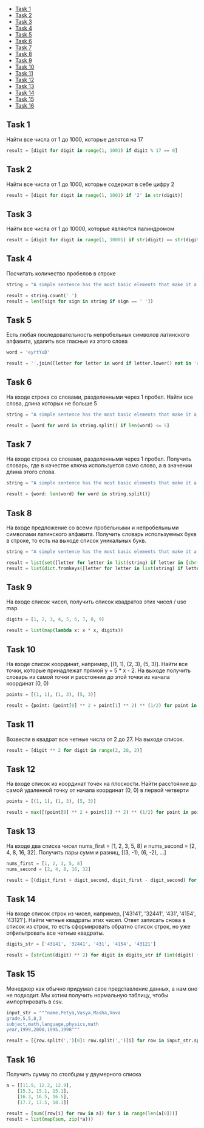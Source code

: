 + [Task 1](#Task-1)
+ [Task 2](#Task-2)
+ [Task 3](#Task-3)
+ [Task 4](#Task-4)
+ [Task 5](#Task-5)
+ [Task 6](#Task-6)
+ [Task 7](#Task-7)
+ [Task 8](#Task-8)
+ [Task 9](#Task-9)
+ [Task 10](#Task-10)
+ [Task 11](#Task-11)
+ [Task 12](#Task-12)
+ [Task 13](#Task-13)
+ [Task 14](#Task-14)
+ [Task 15](#Task-15)
+ [Task 16](#Task-16)

## Task 1

Найти все числа от 1 до 1000, которые делятся на 17
```python
result = [digit for digit in range(1, 1001) if digit % 17 == 0]
```

## Task 2

Найти все числа от 1 до 1000, которые содержат в себе цифру 2
```python
result = [digit for digit in range(1, 1001) if '2' in str(digit)]
```

## Task 3

Найти все числа от 1 до 10000, которые являются палиндромом
```python
result = [digit for digit in range(1, 10001) if str(digit) == str(digit)[::-1]]

```

## Task 4

Посчитать количество пробелов в строке
```python
string = "A simple sentence has the most basic elements that make it a sentence: a subject a verb and a completed thought"

result = string.count(' ')
result = len([sign for sign in string if sign == ' '])
```

## Task 5

Есть любая последовательность непробельных символов латинского алфавита, удалить все гласные из этого слова
```python
word = 'eyrtYuD'

result = ''.join([letter for letter in word if letter.lower() not in 'aeiouy'])
```

## Task 6

 На входе строка со словами, разделенными через 1 пробел. Найти все слова, длина которых не больше 5
```python
string = "A simple sentence has the most basic elements that make it a sentence: a subject a verb and a completed thought"

result = [word for word in string.split() if len(word) <= 5]
```

## Task 7

На входе строка со словами, разделенными через 1 пробел. Получить словарь, где в качестве ключа используется само слово, а в значении длина этого слова.
```python
string = "A simple sentence has the most basic elements that make it a sentence: a subject a verb and a completed thought"

result = {word: len(word) for word in string.split()}
```

## Task 8

На входе предложение со всеми пробельными и непробельными символами латинского алфавита. Получить словарь используемых букв в строке, то есть на выходе список уникальных букв.
```python
string = "A simple sentence has the most basic elements that make it a sentence: a subject a verb and a completed thought"

result = list(set([letter for letter in list(string) if letter in [chr(i) for i in range(97, 123)]]))
result = list(dict.fromkeys([letter for letter in list(string) if letter in [chr(i) for i in range(97, 123)]]).keys())
```

## Task 9

На входе список чисел, получить список квадратов этих чисел / use map
```python
digits = [1, 2, 3, 4, 5, 6, 7, 8, 9]

result = list(map(lambda x: x * x, digits))
```

## Task 10

На входе список координат, например, [(1, 1), (2, 3), (5, 3)]. Найти все точки, которые принадлежат прямой y = 5 * x - 2. 
На выходе получить словарь из самой точки и расстоянии до этой точки из начала координат (0, 0)
```python
points = [(1, 1), (1, 3), (5, 3)]

result = {point: (point[0] ** 2 + point[1] ** 2) ** (1/2) for point in points if point[1] == 5 * point[0] - 2}
```

## Task 11

Возвести в квадрат все четные числа от 2 до 27. На выходе список.
```python
result = [digit ** 2 for digit in range(2, 28, 2)]
```

## Task 12

На входе список из координат точек на плоскости. Найти расстояние до самой удаленной точку от начала координат (0, 0) в первой четверти 
```python
points = [(1, 1), (1, 3), (5, 3)]

result = max([(point[0] ** 2 + point[1] ** 2) ** (1/2) for point in points if point[0] > 0 and point[1] > 0])
```

## Task 13

На входе два списка чисел nums_first = [1, 2, 3, 5, 8] и nums_second = [2, 4, 8, 16, 32]. Получить пары сумм и разниц, [(3, -1), (6, -2), ...]
```python
nums_first = [1, 2, 3, 5, 8]
nums_second = [2, 4, 8, 16, 32]

result = [(digit_first + digit_second, digit_first - digit_second) for digit_first, digit_second in zip(nums_first, nums_second)]
```

## Task 14

На входе список строк из чисел, например, ['43141', '32441', '431', '4154', '43121']. Найти четные квадраты этих чисел. Ответ записать снова в список из строк, то есть сформировать обратно список строк, но уже отфильтровать все четные квадраты.
```python
digits_str = ['43141', '32441', '431', '4154', '43121']

result = [str(int(digit) ** 2) for digit in digits_str if (int(digit) ** 2) % 2 == 0]
```

## Task 15

Менеджер как обычно придумал свое представление данных, а нам оно не подходит. Мы хотим получить нормальную таблицу, чтобы импортировать в csv.

```python
input_str = """name,Petya,Vasya,Masha,Vova
grade,5,5,8,3
subject,math,language,physics,math
year,1999,2000,1995,1998"""

result = [{row.split(',')[0]: row.split(',')[i] for row in input_str.split('\n')} for i in range(1, len(input_str.split('\n')[0].split(',')))]

```

## Task 16

Получить сумму по столбцам у двумерного списка
```python
a = [[11.9, 12.2, 12.9],
    [15.3, 15.1, 15.1],
    [16.3, 16.5, 16.5],
    [17.7, 17.5, 18.1]]
    
result = [sum([row[i] for row in a]) for i in range(len(a[0]))]
result = list(map(sum, zip(*a)))
```
